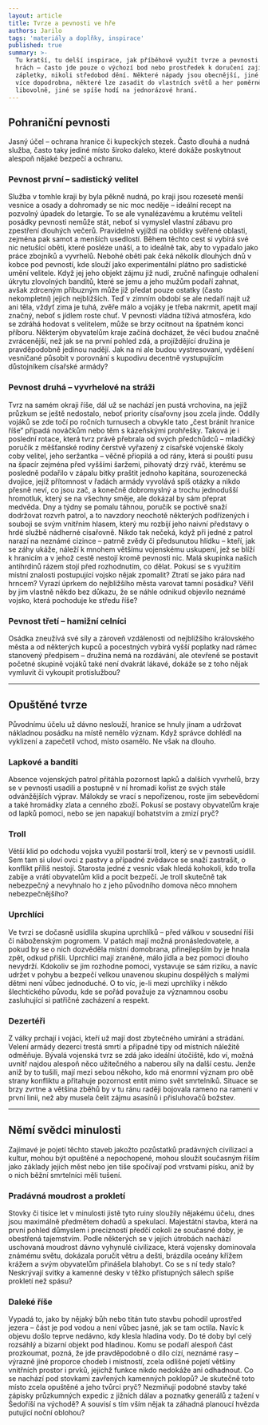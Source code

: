 ```yaml
---
layout: article
title: Tvrze a pevnosti ve hře
authors: Jarilo
tags: 'materiály a doplňky, inspirace'
published: true
summary: >-
  Tu kratší, tu delší inspirace, jak příběhově využít tvrze a pevnosti ve vašich
  hrách – často jde pouze o výchozí bod nebo prostředek k doručení zajímavé
  zápletky, nikoli středobod dění. Některé nápady jsou obecnější, jiné popsané
  více dopodrobna, některé lze zasadit do vlastních světů a her poměrně
  libovolně, jiné se spíše hodí na jednorázové hraní.
---
```

## Pohraniční pevnosti

Jasný účel – ochrana hranice či kupeckých stezek. Často dlouhá a nudná služba, často taky jediné místo široko daleko, které dokáže poskytnout alespoň nějaké bezpečí a ochranu.

### Pevnost první – sadistický velitel

Služba v tomhle kraji by byla pěkně nudná, po kraji jsou rozeseté menší vesnice a osady a dohromady se nic moc neděje – ideální recept na pozvolný úpadek do letargie. To se ale vynalézavému a krutému veliteli posádky pevnosti nemůže stát, neboť si vymyslel vlastní zábavu pro zpestření dlouhých večerů. Pravidelně vyjíždí na oblídky svěřené oblasti, zejména pak samot a menších usedlostí. Během těchto cest si vybírá své nic netušící oběti, které posléze unáší, a to ideálně tak, aby to vypadalo jako práce zbojníků a vyvrhelů. Nebohé oběti pak čeká několik dlouhých dnů v kobce pod pevností, kde slouží jako experimentální plátno pro sadistické umění velitele. Když jej jeho objekt zájmu již nudí, zručně nafinguje odhalení úkrytu zlovolných banditů, které se jemu a jeho mužům podaří zahnat, avšak zdrceným příbuzným může již předat pouze ostatky (často nekompletní) jejich nejbližších. Teď v zimním období se ale nedaří najít už ani těla, vždyť zima je tuhá, zvěře málo a vojáky je třeba nakrmit, apetit mají značný, neboť s jídlem roste chuť. V pevnosti vládna tíživá atmosféra, kdo se zdráhá hodovat s velitelem, může se brzy ocitnout na špatném konci příboru. Některým obyvatelům kraje začíná docházet, že věci budou značně zvrácenější, než jak se na první pohled zdá, a projíždějící družina je pravděpodobně jedinou nadějí. Jak na ni ale budou vystresovaní, vyděšení vesničané působit v porovnání s kupodivu decentně vystupujícím důstojníkem císařské armády?

### Pevnost druhá – vyvrhelové na stráži

Tvrz na samém okraji říše, dál už se nachází jen pustá vrchovina, na jejíž průzkum se ještě nedostalo, neboť priority císařovny jsou zcela jinde. Oddíly vojáků se zde točí po ročních turnusech a obvykle tato „čest bránit hranice říše“ připadá nováčkům nebo těm s kázeňskými prohřešky. Taková je i poslední rotace, která tvrz právě přebrala od svých předchůdců – mladičký poručík z měšťanské rodiny čerstvě vyřazený z císařské vojenské školy coby velitel, jeho seržantka – věčně přiopilá a od rány, která si pouští pusu na špacír zejména před vyššími šaržemi, pihovatý drzý rváč, kterému se posledně podařilo v zápalu bitky praštit jednoho kapitána, sourozenecká dvojice, jejíž přítomnost v řadách armády vyvolává spíš otázky a nikdo přesně neví, co jsou zač, a konečně dobromyslný a trochu jednodušší hromotluk, který se na všechny směje, ale dokázal by sám přeprat medvěda. Dny a týdny se pomalu táhnou, poručík se poctivě snaží dodržovat rozvrh patrol, a to navzdory neochotě některých podřízených i souboji se svým vnitřním hlasem, který mu rozbíjí jeho naivní představy o hrdé službě nádherné císařovně. Nikdo tak nečeká, když při jedné z patrol narazí na neznámé cizince – patrně zvědy či předsunutou hlídku – kteří, jak se záhy ukáže, náleží k mnohem většímu vojenskému uskupení, jež se blíží k hranicím a v jehož cestě nestojí kromě pevnosti nic. Malá skupinka našich antihrdinů rázem stojí před rozhodnutím, co dělat. Pokusí se s využitím místní znalosti postupující vojsko nějak zpomalit? Ztratí se jako pára nad hrncem? Vyrazí úprkem do nejbližšího města varovat tamní posádku? Věřil by jim vlastně někdo bez důkazu, že se náhle odnikud objevilo neznámé vojsko, která pochoduje ke středu říše?

### Pevnost třetí – hamižní celníci

Osádka zneužívá své síly a zároveň vzdálenosti od nejbližšího královského města a od některých kupců a pocestných vybírá vyšší poplatky nad rámec stanovený předpisem – družina nemá na rozdávání, ale otevřeně se postavit početné skupině vojáků také není dvakrát lákavé, dokáže se z toho nějak vymluvit či vykoupit protislužbou?

***

## Opuštěné tvrze

Původnímu účelu už dávno neslouží, hranice se hnuly jinam a udržovat nákladnou posádku na místě nemělo význam. Když správce dohlédl na vyklizení a zapečetil vchod, místo osamělo. Ne však na dlouho.

### Lapkové a banditi

Absence vojenských patrol přitáhla pozornost lapků a dalších vyvrhelů, brzy se v pevnosti usadili a postupně v ní hromadí kořist ze svých stále odvánžějších výprav. Málokdy se vrací s nepořízenou, roste jim sebevědomí a také hromádky zlata a cenného zboží. Pokusí se postavy obyvatelům kraje od lapků pomoci, nebo se jen napakují bohatstvím a zmizí pryč?
    
### Troll

Větší klid po odchodu vojska využil postarší troll, který se v pevnosti usídlil. Sem tam si uloví ovci z pastvy a případné zvědavce se snaží zastrašit, o konflikt příliš nestojí. Starosta jedné z vesnic však hledá kohokoli, kdo trolla zabije a vrátí obyvatelům klid a pocit bezpečí. Je troll skutečně tak nebezpečný a nevyhnalo ho z jeho původního domova něco mnohem nebezpečnějšího?
 
### Uprchlíci

Ve tvrzi se dočasně usídlila skupina uprchlíků – před válkou v sousední říši či náboženským pogromem. V patách mají možná pronásledovatele, a pokud by se o nich dozvěděla místní domobrana, přinejlepším by je hnala zpět, odkud přišli. Uprchlíci mají zraněné, málo jídla a bez pomoci dlouho nevydrží. Kdokoliv se jim rozhodne pomoci, vystavuje se sám riziku, a navíc udržet v pohybu a bezpečí velkou unavenou skupinu dospělých s malými dětmi není vůbec jednoduché. O to víc, je-li mezi uprchlíky i někdo šlechtického původu, kde se pořád považuje za významnou osobu zasluhující si patřičné zacházení a respekt.
    
### Dezertéři

Z války prchají i vojáci, kteří už mají dost zbytečného umírání a strádání. Velení armády dezerci trestá smrtí a případné tipy od místních náležitě odměňuje. Bývalá vojenská tvrz se zdá jako ideální útočiště, kdo ví, možná uvnitř najdou alespoň něco užitečného a naberou síly na další cestu. Jenže aniž by to tušili, mají mezi sebou někoho, kdo má enormní význam pro obě strany konfliktu a přitahuje pozornost entit mimo svět smrtelníků. Situace se brzy zvrtne a většina zběhů by v tu ránu raději bojovala rameno na rameni v první linii, než aby musela čelit zájmu asasínů i přisluhovačů božstev.

***

## Němí svědci minulosti

Zajímavé je pojetí těchto staveb jakožto pozůstatků pradávných civilizací a kultur, mohou být opuštěné a nepochopené, mohou sloužit současným říším jako základy jejich měst nebo jen tiše spočívají pod vrstvami písku, aniž by o nich běžní smrtelníci měli tušení.

### Pradávná moudrost a prokletí

Stovky či tisíce let v minulosti jistě tyto ruiny sloužily nějakému účelu, dnes jsou maximálně předmětem dohadů a spekulací. Majestátní stavba, která na první pohled důmyslem i precizností předčí cokoli ze současné doby, je obestřená tajemstvím. Podle některých se v jejích útrobách nachází uschovaná moudrost dávno vyhynulé civilizace, která vojensky dominovala známému světu, dokázala poručit větru a dešti, brázdila oceány křížem krážem a svým obyvatelům přinášela blahobyt. Co se s ní tedy stalo? Neskrývají svitky a kamenné desky v těžko přístupných sálech spíše prokletí než spásu? 

### Daleké říše

Vypadá to, jako by nějaký bůh nebo titán tuto stavbu pohodil uprostřed jezera – část je pod vodou a není vůbec jasné, jak se tam octila. Navíc k objevu došlo teprve nedávno, kdy klesla hladina vody. Do té doby byl celý rozsáhlý a bizarní objekt pod hladinou. Komu se podaří alespoň část prozkoumat, pozná, že jde pravděpodobně o dílo cízí, neznámé rasy – výrazně jiné proporce chodeb i místností, zcela odlišné pojetí většiny vnitřních prostor i prvků, jejichž funkce nikdo nedokáže ani odhadnout. Co se nachází pod stovkami zavřených kamenných poklopů? Je skutečně toto místo zcela opuštěné a jeho tvůrci pryč? Nezmiňují podobné stavby také zápisky průzkumných expedic z jižních dálav a poznatky generálů z tažení v Šedoříší na východě? A souvisí s tím vším nějak ta záhadná planoucí hvězda putující noční oblohou?
